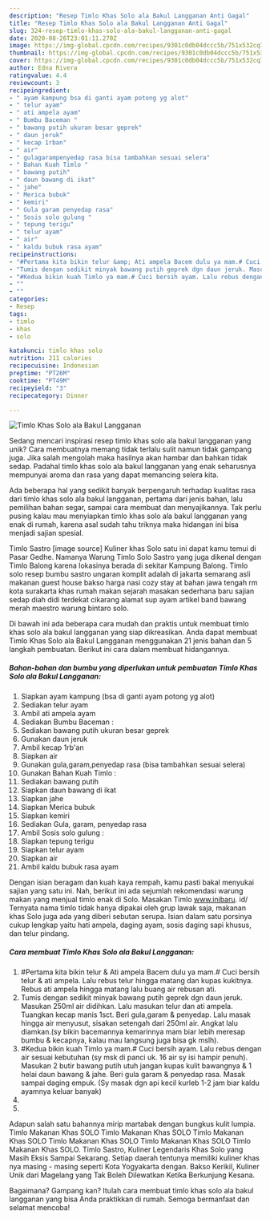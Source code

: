 ```yaml
---
description: "Resep Timlo Khas Solo ala Bakul Langganan Anti Gagal"
title: "Resep Timlo Khas Solo ala Bakul Langganan Anti Gagal"
slug: 324-resep-timlo-khas-solo-ala-bakul-langganan-anti-gagal
date: 2020-08-26T23:01:11.270Z
image: https://img-global.cpcdn.com/recipes/9301c0db04dccc5b/751x532cq70/timlo-khas-solo-ala-bakul-langganan-foto-resep-utama.jpg
thumbnail: https://img-global.cpcdn.com/recipes/9301c0db04dccc5b/751x532cq70/timlo-khas-solo-ala-bakul-langganan-foto-resep-utama.jpg
cover: https://img-global.cpcdn.com/recipes/9301c0db04dccc5b/751x532cq70/timlo-khas-solo-ala-bakul-langganan-foto-resep-utama.jpg
author: Edna Rivera
ratingvalue: 4.4
reviewcount: 3
recipeingredient:
- " ayam kampung bsa di ganti ayam potong yg alot"
- " telur ayam"
- " ati ampela ayam"
- " Bumbu Baceman "
- " bawang putih ukuran besar geprek"
- " daun jeruk"
- " kecap 1rban"
- " air"
- " gulagarampenyedap rasa bisa tambahkan sesuai selera"
- " Bahan Kuah Timlo "
- " bawang putih"
- " daun bawang di ikat"
- " jahe"
- " Merica bubuk"
- " kemiri"
- " Gula garam penyedap rasa"
- " Sosis solo gulung "
- " tepung terigu"
- " telur ayam"
- " air"
- " kaldu bubuk rasa ayam"
recipeinstructions:
- "#Pertama kita bikin telur &amp; Ati ampela Bacem dulu ya mam.# Cuci bersih telur &amp; ati ampela. Lalu rebus telur hingga matang dan kupas kukitnya. Rebus ati ampela hingga matang lalu buang air rebusan ati."
- "Tumis dengan sedikit minyak bawang putih geprek dgn daun jeruk. Masukan 250ml air didihkan. Lalu masukan telur dan ati ampela. Tuangkan kecap manis 1sct. Beri gula,garam &amp; penyedap. Lalu masak hingga air menyusut, sisakan setengah dari 250ml air. Angkat lalu diamkan.(sy bikin bacemannya kemarinnya mam biar lebih meresap bumbu &amp; kecapnya, kalau mau langsung juga bisa gk mslh)."
- "#Kedua bikin kuah Timlo ya mam.# Cuci bersih ayam. Lalu rebus dengan air sesuai kebutuhan (sy msk di panci uk. 16 air sy isi hampir penuh). Masukan 2 butir bawang putih utuh jangan kupas kulit bawangnya &amp; 1 helai daun bawang &amp; jahe. Beri gula garam &amp; penyedap rasa. Masak sampai daging empuk. (Sy masak dgn api kecil kurleb 1-2 jam biar kaldu ayamnya keluar banyak)"
- ""
- ""
categories:
- Resep
tags:
- timlo
- khas
- solo

katakunci: timlo khas solo 
nutrition: 211 calories
recipecuisine: Indonesian
preptime: "PT26M"
cooktime: "PT49M"
recipeyield: "3"
recipecategory: Dinner

---
```



![Timlo Khas Solo ala Bakul Langganan](https://img-global.cpcdn.com/recipes/9301c0db04dccc5b/751x532cq70/timlo-khas-solo-ala-bakul-langganan-foto-resep-utama.jpg)

Sedang mencari inspirasi resep timlo khas solo ala bakul langganan yang unik? Cara membuatnya memang tidak terlalu sulit namun tidak gampang juga. Jika salah mengolah maka hasilnya akan hambar dan bahkan tidak sedap. Padahal timlo khas solo ala bakul langganan yang enak seharusnya mempunyai aroma dan rasa yang dapat memancing selera kita.

Ada beberapa hal yang sedikit banyak berpengaruh terhadap kualitas rasa dari timlo khas solo ala bakul langganan, pertama dari jenis bahan, lalu pemilihan bahan segar, sampai cara membuat dan menyajikannya. Tak perlu pusing kalau mau menyiapkan timlo khas solo ala bakul langganan yang enak di rumah, karena asal sudah tahu triknya maka hidangan ini bisa menjadi sajian spesial.

Timlo Sastro [image source] Kuliner khas Solo satu ini dapat kamu temui di Pasar Gedhe. Namanya Warung Timlo Solo Sastro yang juga dikenal dengan Timlo Balong karena lokasinya berada di sekitar Kampung Balong. Timlo solo resep bumbu sastro ungaran komplit adalah di jakarta semarang asli makanan guest house bakso harga nasi cozy stay at bahan jawa tengah rm kota surakarta khas rumah makan sejarah masakan sederhana baru sajian sedap diah didi terdekat cikarang alamat sup ayam artikel band bawang merah maestro warung bintaro solo.


Di bawah ini ada beberapa cara mudah dan praktis untuk membuat timlo khas solo ala bakul langganan yang siap dikreasikan. Anda dapat membuat Timlo Khas Solo ala Bakul Langganan menggunakan 21 jenis bahan dan 5 langkah pembuatan. Berikut ini cara dalam membuat hidangannya.

<!--inarticleads1-->

##### Bahan-bahan dan bumbu yang diperlukan untuk pembuatan Timlo Khas Solo ala Bakul Langganan:

1. Siapkan  ayam kampung (bsa di ganti ayam potong yg alot)
1. Sediakan  telur ayam
1. Ambil  ati ampela ayam
1. Sediakan  Bumbu Baceman :
1. Sediakan  bawang putih ukuran besar geprek
1. Gunakan  daun jeruk
1. Ambil  kecap 1rb&#39;an
1. Siapkan  air
1. Gunakan  gula,garam,penyedap rasa (bisa tambahkan sesuai selera)
1. Gunakan  Bahan Kuah Timlo :
1. Sediakan  bawang putih
1. Siapkan  daun bawang di ikat
1. Siapkan  jahe
1. Siapkan  Merica bubuk
1. Siapkan  kemiri
1. Sediakan  Gula, garam, penyedap rasa
1. Ambil  Sosis solo gulung :
1. Siapkan  tepung terigu
1. Siapkan  telur ayam
1. Siapkan  air
1. Ambil  kaldu bubuk rasa ayam


Dengan isian beragam dan kuah kaya rempah, kamu pasti bakal menyukai sajian yang satu ini. Nah, berikut ini ada sejumlah rekomendasi warung makan yang menjual timlo enak di Solo. Masakan Timlo www.inibaru. id/ Ternyata nama timlo tidak hanya dipakai oleh grup lawak saja, makanan khas Solo juga ada yang diberi sebutan serupa. Isian dalam satu porsinya cukup lengkap yaitu hati ampela, daging ayam, sosis daging sapi khusus, dan telur pindang. 

<!--inarticleads2-->

##### Cara membuat Timlo Khas Solo ala Bakul Langganan:

1. #Pertama kita bikin telur &amp; Ati ampela Bacem dulu ya mam.# Cuci bersih telur &amp; ati ampela. Lalu rebus telur hingga matang dan kupas kukitnya. Rebus ati ampela hingga matang lalu buang air rebusan ati.
1. Tumis dengan sedikit minyak bawang putih geprek dgn daun jeruk. Masukan 250ml air didihkan. Lalu masukan telur dan ati ampela. Tuangkan kecap manis 1sct. Beri gula,garam &amp; penyedap. Lalu masak hingga air menyusut, sisakan setengah dari 250ml air. Angkat lalu diamkan.(sy bikin bacemannya kemarinnya mam biar lebih meresap bumbu &amp; kecapnya, kalau mau langsung juga bisa gk mslh).
1. #Kedua bikin kuah Timlo ya mam.# Cuci bersih ayam. Lalu rebus dengan air sesuai kebutuhan (sy msk di panci uk. 16 air sy isi hampir penuh). Masukan 2 butir bawang putih utuh jangan kupas kulit bawangnya &amp; 1 helai daun bawang &amp; jahe. Beri gula garam &amp; penyedap rasa. Masak sampai daging empuk. (Sy masak dgn api kecil kurleb 1-2 jam biar kaldu ayamnya keluar banyak)
1. 
1. 


Adapun salah satu bahannya mirip martabak dengan bungkus kulit lumpia. Timlo Makanan Khas SOLO Timlo Makanan Khas SOLO Timlo Makanan Khas SOLO Timlo Makanan Khas SOLO Timlo Makanan Khas SOLO Timlo Makanan Khas SOLO. Timlo Sastro, Kuliner Legendaris Khas Solo yang Masih Eksis Sampai Sekarang. Setiap daerah tentunya memiliki kuliner khas nya masing - masing seperti Kota Yogyakarta dengan. Bakso Kerikil, Kuliner Unik dari Magelang yang Tak Boleh Dilewatkan Ketika Berkunjung Kesana. 

Bagaimana? Gampang kan? Itulah cara membuat timlo khas solo ala bakul langganan yang bisa Anda praktikkan di rumah. Semoga bermanfaat dan selamat mencoba!

